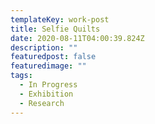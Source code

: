 ```yaml
---
templateKey: work-post
title: Selfie Quilts
date: 2020-08-11T04:00:39.824Z
description: ""
featuredpost: false
featuredimage: ""
tags:
  - In Progress
  - Exhibition
  - Research
---
```

